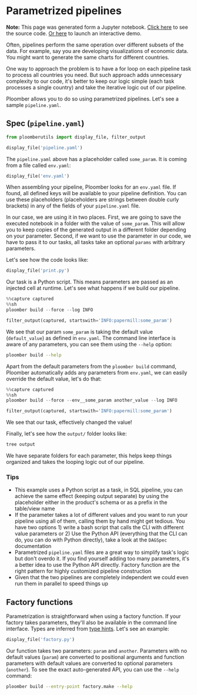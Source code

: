 # Parametrized pipelines

**Note:** This page was generated form a Jupyter notebook. [Click here](https://github.com/ploomber/projects/tree/master/parametrized/nb.md) to see the source code. [Or here](https://mybinder.org/v2/gh/ploomber/projects/master?filepath=parametrized%2Fnb.md) to launch an interactive demo.


Often, pipelines perform the same operation over different subsets of the data. For example, say you are developing visualizations of economic data. You might want to generate the same charts for different countries. 

One way to approach the problem is to have a for loop on each pipeline task to process all countries you need. But such approach adds unnecessary complexity to our code, it's better to keep our logic simple (each task processes a single country) and take the iterative logic out of our pipeline.

Ploomber allows you to do so using parametrized pipelines. Let's see a sample `pipeline.yaml`.


## Spec (``pipeline.yaml``)

```python
from ploomberutils import display_file, filter_output
```

```python
display_file('pipeline.yaml')
```

The `pipeline.yaml` above has a placeholder called `some_param`. It is coming from a file called `env.yaml`:

```python
display_file('env.yaml')
```

When assembling your pipeline, Ploomber looks for an `env.yaml` file. If found, all defined keys will be available to your pipeline definition. You can use these placeholders (placeholders are strings between double curly brackets) in any of the fields of your `pipeline.yaml` file.

In our case, we are using it in two places. First, we are going to save the executed notebook in a folder with the value of `some_param`. This will allow you to keep copies of the generated output in a different folder depending on your parameter. Second, if we want to use the parameter in our code, we have to pass it to our tasks, all tasks take an optional `params` with arbitrary parameters.

Let's see how the code looks like:

```python
display_file('print.py')
```

Our task is a Python script. This means parameters are passed as an injected cell at runtime. Let's see what happens if we build our pipeline.

```python
%%capture captured
%%sh
ploomber build --force --log INFO
```

```python
filter_output(captured, startswith='INFO:papermill:some_param')
```

We see that our param `some_param` is taking the default value (`default_value`) as defined in `env.yaml`. The command line interface is aware of any parameters, you can see them using the `--help` option:

```sh
ploomber build --help
```

Apart from the default parameters from the `ploomber build` command, Ploomber automatically adds any parameters from `env.yaml`, we can easily override the default value, let's do that:

```python
%%capture captured
%%sh
ploomber build --force --env__some_param another_value --log INFO
```

```python
filter_output(captured, startswith='INFO:papermill:some_param')
```

We see that our task, effectively changed the value!

Finally, let's see how the `output/` folder looks like:

```sh
tree output
```

<!-- #region -->
We have separate folders for each parameter, this helps keep things organized and takes the looping logic out of our pipeline.


### Tips

* This example uses a Python script as a task, in SQL pipeline, you can achieve the same effect (keeping output separate) by using the placeholder either in the product's schema or as a prefix in the table/view name
* If the parameter takes a lot of different values and you want to run your pipeline using all of them, calling them by hand might get tedious. You have two options 1) write a  bash script that calls the CLI with different value parameters or 2) Use the Python API (everything that the CLI can do, you can do with Python directly), take a look at the `DAGSpec` documentation
* Parametrized `pipeline.yaml` files are a great way to simplify task's logic but don't overdo it. If you find yourself adding too many parameters, it's a better idea to use the Python API directly. Factory function are the right pattern for highly customized pipeline construction
* Given that the two pipelines are completely independent we could even run them in parallel to speed things up


## Factory functions

Parametrization is straightforward when using a factory function. If your
factory takes parameters, they'll also be available in the command
line interface. Types are inferred from [type hints](https://docs.python.org/3/library/typing.html). Let's see an example:
<!-- #endregion -->

```python
display_file('factory.py')
```

Our function takes two parameters: `param` and `another`. Parameters with no default values (`param`) are converted to positional arguments and function parameters with default values are converted
to optional parameters (`another`). To see the exact auto-generated API, you can use the `--help` command:

```sh
ploomber build --entry-point factory.make --help
```
